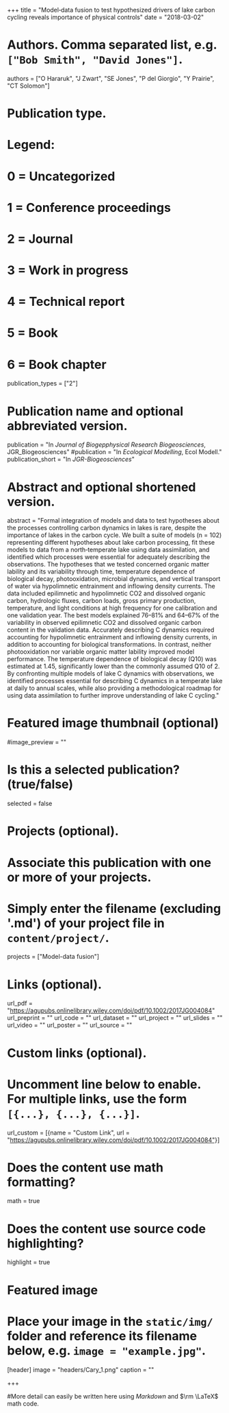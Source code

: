 +++
title = "Model‐data fusion to test hypothesized drivers of lake carbon cycling reveals importance of physical controls"
date = "2018-03-02"

# Authors. Comma separated list, e.g. `["Bob Smith", "David Jones"]`.
authors = ["O Hararuk", "J Zwart", "SE Jones", "P del Giorgio", "Y Prairie", "CT Solomon"]

# Publication type.
# Legend:
# 0 = Uncategorized
# 1 = Conference proceedings
# 2 = Journal
# 3 = Work in progress
# 4 = Technical report
# 5 = Book
# 6 = Book chapter
publication_types = ["2"]

# Publication name and optional abbreviated version.
publication = "In *Journal of Biogepphysical Research Biogeosciences*, JGR_Biogeosciences"
#publication = "In *Ecological Modelling*, Ecol Modell."
publication_short = "In *JGR-Biogeosciences*"

# Abstract and optional shortened version.
abstract = "Formal integration of models and data to test hypotheses about the processes controlling carbon dynamics in lakes is rare, despite the importance of lakes in the carbon cycle. We built a suite of models (n = 102) representing different hypotheses about lake carbon processing, fit these models to data from a north‐temperate lake using data assimilation, and identified which processes were essential for adequately describing the observations. The hypotheses that we tested concerned organic matter lability and its variability through time, temperature dependence of biological decay, photooxidation, microbial dynamics, and vertical transport of water via hypolimnetic entrainment and inflowing density currents. The data included epilimnetic and hypolimnetic CO2 and dissolved organic carbon, hydrologic fluxes, carbon loads, gross primary production, temperature, and light conditions at high frequency for one calibration and one validation year. The best models explained 76–81% and 64–67% of the variability in observed epilimnetic CO2 and dissolved organic carbon content in the validation data. Accurately describing C dynamics required accounting for hypolimnetic entrainment and inflowing density currents, in addition to accounting for biological transformations. In contrast, neither photooxidation nor variable organic matter lability improved model performance. The temperature dependence of biological decay (Q10) was estimated at 1.45, significantly lower than the commonly assumed Q10 of 2. By confronting multiple models of lake C dynamics with observations, we identified processes essential for describing C dynamics in a temperate lake at daily to annual scales, while also providing a methodological roadmap for using data assimilation to further improve understanding of lake C cycling."

# Featured image thumbnail (optional)
#image_preview = ""

# Is this a selected publication? (true/false)
selected = false

# Projects (optional).
#   Associate this publication with one or more of your projects.
#   Simply enter the filename (excluding '.md') of your project file in `content/project/`.
projects = ["Model-data fusion"]

# Links (optional).
url_pdf = "https://agupubs.onlinelibrary.wiley.com/doi/pdf/10.1002/2017JG004084"
url_preprint = ""
url_code = ""
url_dataset = ""
url_project = ""
url_slides = ""
url_video = ""
url_poster = ""
url_source = ""

# Custom links (optional).
#   Uncomment line below to enable. For multiple links, use the form `[{...}, {...}, {...}]`.
url_custom = [{name = "Custom Link", url = "https://agupubs.onlinelibrary.wiley.com/doi/pdf/10.1002/2017JG004084"}]

# Does the content use math formatting?
math = true

# Does the content use source code highlighting?
highlight = true

# Featured image
# Place your image in the `static/img/` folder and reference its filename below, e.g. `image = "example.jpg"`.
[header]
image = "headers/Cary_1.png"
caption = ""

+++

#More detail can easily be written here using *Markdown* and $\rm \LaTeX$ math code.
